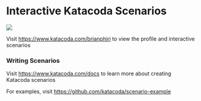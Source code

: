 # Interactive Katacoda Scenarios

[![](http://shields.katacoda.com/katacoda/brianphiri/count.svg)](https://www.katacoda.com/brianphiri "Get your profile on Katacoda.com")

Visit https://www.katacoda.com/brianphiri to view the profile and interactive scenarios

### Writing Scenarios
Visit https://www.katacoda.com/docs to learn more about creating Katacoda scenarios

For examples, visit https://github.com/katacoda/scenario-example
